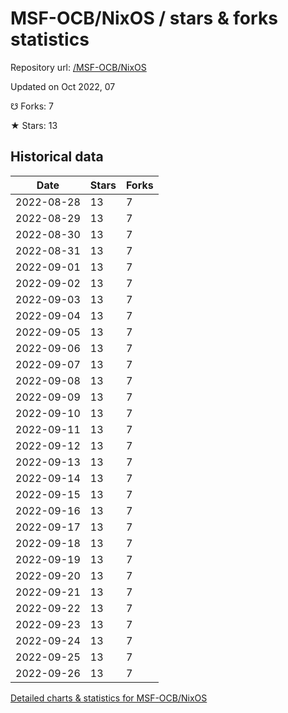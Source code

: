 # MSF-OCB/NixOS / stars & forks statistics

Repository url: [/MSF-OCB/NixOS](https://github.com/MSF-OCB/NixOS)

Updated on Oct 2022, 07

☋ Forks: 7

★ Stars: 13

## Historical data
| Date | Stars | Forks |
|------|-------|-------|
| 2022-08-28 | 13 | 7 | 
| 2022-08-29 | 13 | 7 | 
| 2022-08-30 | 13 | 7 | 
| 2022-08-31 | 13 | 7 | 
| 2022-09-01 | 13 | 7 | 
| 2022-09-02 | 13 | 7 | 
| 2022-09-03 | 13 | 7 | 
| 2022-09-04 | 13 | 7 | 
| 2022-09-05 | 13 | 7 | 
| 2022-09-06 | 13 | 7 | 
| 2022-09-07 | 13 | 7 | 
| 2022-09-08 | 13 | 7 | 
| 2022-09-09 | 13 | 7 | 
| 2022-09-10 | 13 | 7 | 
| 2022-09-11 | 13 | 7 | 
| 2022-09-12 | 13 | 7 | 
| 2022-09-13 | 13 | 7 | 
| 2022-09-14 | 13 | 7 | 
| 2022-09-15 | 13 | 7 | 
| 2022-09-16 | 13 | 7 | 
| 2022-09-17 | 13 | 7 | 
| 2022-09-18 | 13 | 7 | 
| 2022-09-19 | 13 | 7 | 
| 2022-09-20 | 13 | 7 | 
| 2022-09-21 | 13 | 7 | 
| 2022-09-22 | 13 | 7 | 
| 2022-09-23 | 13 | 7 | 
| 2022-09-24 | 13 | 7 | 
| 2022-09-25 | 13 | 7 | 
| 2022-09-26 | 13 | 7 | 


[Detailed charts & statistics for MSF-OCB/NixOS](https://reviewgithub.com/rep/MSF-OCB/NixOS)

